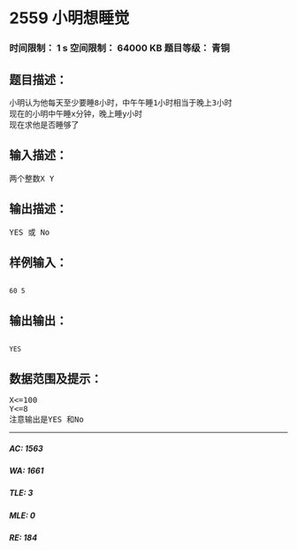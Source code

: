# 2559 小明想睡觉   
### 时间限制： 1 s     空间限制： 64000 KB     题目等级： 青铜  
## 题目描述：  

<pre>
小明认为他每天至少要睡8小时，中午午睡1小时相当于晚上3小时
现在的小明中午睡x分钟，晚上睡y小时
现在求他是否睡够了
</pre>
  
  
## 输入描述：  

<pre>
两个整数X Y
</pre>
  
  
## 输出描述：  

<pre>
YES 或 No
</pre>
  
  
## 样例输入：  

<pre><code>
60 5
</code></pre>
  
  
## 输出输出：  

<pre><code>
YES
</code></pre>
  
  
## 数据范围及提示：  

<pre>
X<=100
Y<=8
注意输出是YES 和No
</pre>
  
  
***  

##### AC: 1563  
##### WA: 1661  
##### TLE: 3  
##### MLE: 0  
##### RE: 184  
